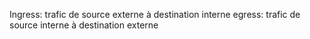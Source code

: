 Ingress: trafic de source externe à destination interne
egress: trafic de source interne à destination externe

